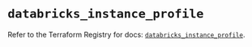 # `databricks_instance_profile`

Refer to the Terraform Registry for docs: [`databricks_instance_profile`](https://registry.terraform.io/providers/databricks/databricks/1.57.0/docs/resources/instance_profile).
